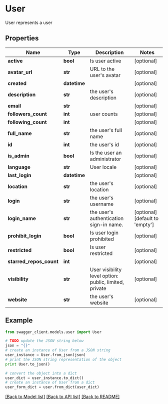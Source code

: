 # User

User represents a user

## Properties
Name | Type | Description | Notes
------------ | ------------- | ------------- | -------------
**active** | **bool** | Is user active | [optional] 
**avatar_url** | **str** | URL to the user&#39;s avatar | [optional] 
**created** | **datetime** |  | [optional] 
**description** | **str** | the user&#39;s description | [optional] 
**email** | **str** |  | [optional] 
**followers_count** | **int** | user counts | [optional] 
**following_count** | **int** |  | [optional] 
**full_name** | **str** | the user&#39;s full name | [optional] 
**id** | **int** | the user&#39;s id | [optional] 
**is_admin** | **bool** | Is the user an administrator | [optional] 
**language** | **str** | User locale | [optional] 
**last_login** | **datetime** |  | [optional] 
**location** | **str** | the user&#39;s location | [optional] 
**login** | **str** | the user&#39;s username | [optional] 
**login_name** | **str** | the user&#39;s authentication sign-in name. | [optional] [default to 'empty']
**prohibit_login** | **bool** | Is user login prohibited | [optional] 
**restricted** | **bool** | Is user restricted | [optional] 
**starred_repos_count** | **int** |  | [optional] 
**visibility** | **str** | User visibility level option: public, limited, private | [optional] 
**website** | **str** | the user&#39;s website | [optional] 

## Example

```python
from swagger_client.models.user import User

# TODO update the JSON string below
json = "{}"
# create an instance of User from a JSON string
user_instance = User.from_json(json)
# print the JSON string representation of the object
print User.to_json()

# convert the object into a dict
user_dict = user_instance.to_dict()
# create an instance of User from a dict
user_form_dict = user.from_dict(user_dict)
```
[[Back to Model list]](../README.md#documentation-for-models) [[Back to API list]](../README.md#documentation-for-api-endpoints) [[Back to README]](../README.md)


